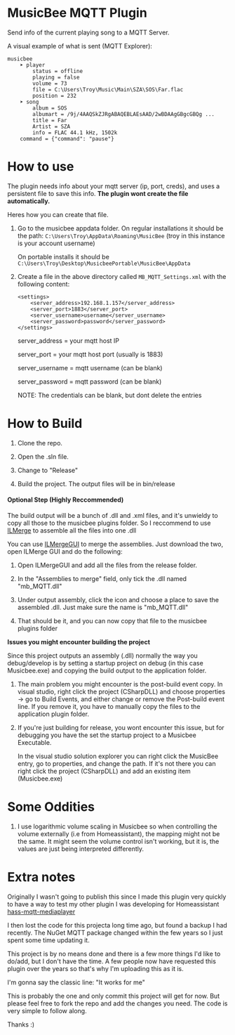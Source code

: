 # MusicBee MQTT Plugin
Send info of the current playing song to a MQTT Server. 

A visual example of what is sent (MQTT Explorer):
```
musicbee
    ➤ player
        status = offline
        playing = false
        volume = 73
        file = C:\Users\Troy\Music\Main\SZA\SOS\Far.flac
        position = 232
    ➤ song
        album = SOS
        albumart = /9j/4AAQSkZJRgABAQEBLAEsAAD/2wBDAAgGBgcGBQg ...
        title = Far
        Artist = SZA
        info = FLAC 44.1 kHz, 1502k
    command = {"command": "pause"}
```

# How to use

The plugin needs info about your mqtt server (ip, port, creds), and uses a persistent file to save this info. **The plugin wont create the file automatically.**

Heres how you can create that file.

1. Go to the musicbee appdata folder. On regular installations it should be the path: ```C:\Users\Troy\AppData\Roaming\MusicBee``` (troy in this instance is your account username)

    On portable installs it should be ```C:\Users\Troy\Desktop\MusicbeePortable\MusicBee\AppData```

2. Create a file in the above directory called ```MB_MQTT_Settings.xml``` with the following content:
    ```
    <settings>
        <server_address>192.168.1.157</server_address>
        <server_port>1883</server_port>
        <server_username>username</server_username>
        <server_password>password</server_password>
    </settings>
    ```
    server_address = your mqtt host IP

    server_port = your mqtt host port (usually is 1883)

    server_username = mqtt username (can be blank)

    server_password = mqtt password (can be blank)

    NOTE: The credentials can be blank, but dont delete the entries

# How to Build

1. Clone the repo.

2. Open the .sln file.

3. Change to "Release" 

4. Build the project. The output files will be in bin/release

#### Optional Step (Highly Reccommended)

The build output will be a bunch of .dll and .xml files, and it's unwieldy to copy all those to the musicbee plugins folder. So I reccommend to use [ILMerge](https://www.nuget.org/packages/ilmerge/) to assemble all the files into one .dll

You can use [ILMergeGUI](https://github.com/jpdillingham/ILMergeGUI) to merge the assemblies. Just download the two, open ILMerge GUI and do the following:

1. Open ILMergeGUI and add all the files from the release folder.

2. In the "Assemblies to merge" field, only tick the .dll named "mb_MQTT.dll"

3. Under output assembly, click the icon and choose a place to save the assembled .dll. Just make sure the name is "mb_MQTT.dll"

4. That should be it, and you can now copy that file to the musicbee plugins folder

**Issues you might encounter building the project**

Since this project outputs an assembly (.dll) normally the way you debug/develop is by setting a startup project on debug (in this case Musicbee.exe) and copying the build output to the application folder.

1. The main problem you might encounter is the post-build event copy. In visual studio, right click the project (CSharpDLL) and choose properties -> go to Build Events, and either change or remove the Post-build event line. If you remove it, you have to manually copy the files to the application plugin folder.

2. If you're just building for release, you wont encounter this issue, but for debugging you have the set the startup project to a Musicbee Executable.

    In the visual studio solution explorer you can right click the MusicBee entry, go to properties, and change the path. If it's not there you can right click the project (CSharpDLL) and add an existing item (Musicbee.exe)

# Some Oddities

1. I use logarithmic volume scaling in Musicbee so when controlling the volume externally (i.e from Homeassistant), the mapping might not be the same. It might seem the volume control isn't working, but it is, the values are just being interpreted differently.

# Extra notes

Originally I wasn't going to publish this since I made this plugin very quickly to have a way to test my other plugin I was developing for Homeassistant [hass-mqtt-mediaplayer](https://github.com/TroyFernandes/hass-mqtt-mediaplayer)

I then lost the code for this projecta long time ago, but found a backup I had recently. The NuGet MQTT package changed within the few years so I just spent some time updating it.

This project is by no means done and there is a few more things I'd like to do/add, but I don't have the time. A few people now have requested this plugin over the years so that's why I'm uploading this as it is.

I'm gonna say the classic line: "It works for me"

This is probably the one and only commit this project will get for now. But please feel free to fork the repo and add the changes you need. The code is very simple to follow along.

Thanks :)